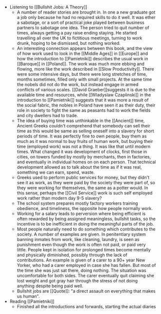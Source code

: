 - Listening to [[Bullshit Jobs: A Theory]]
	- A number of reader stories are brought in. In one a new graduate got a job only because he had no required skills to do it well. It was ether a sabotage, or a sort of practical joke played between business partners to sabotage one idea. The person tried to quit number of times, always getting a pay raise ending staying. He started travelling all over the UK to fictitious meetings, turning to work drunk, hoping to be dismissed, but nothing worked.
	- An interesting connection appears between this book, and the view of how work used to look in the [[Middle Ages]] in [[Europe]] and how the introduction to [[Pamietniki]] describes the usual work in [[Baroque]] in [[Poland]]. The work was much more ebbing and flowing, more like the work described in [[Slow Productivity]]. There were some intensive days, but there were long stretches of time, months sometimes, filled only with small projects. At the same time the nobels did not do the work, but instead engage in armed conflicts of various scales. [[David Graeber]]suggests it is due to the available time and resources, while [[Wladyslaw Czaplinski]] in the introduction to [[Pamietniki]] suggests that it was more a result of the social fabric, the nobles in Poland have seen it as their duty, their role in society to fight the same as peasants had to work the fields and city dwellers had to trade.
	- The idea of buying time was unthinkable in the [[Ancient]] time, Ancient Greeks couldn't comprehend that somebody can sell their time as this would be same as selling oneself into a slavery for short periods of time. It was perfectly fine to own people, buy them as much as it was normal to buy fruits of human work, but buying their time (employed work) was not a thing. It was like that until modern times. What changed it was development of clocks, first those in cities, on towers funded by mostly by merchants, then in factories, and eventually in individual homes on on each person. That technical development allowed as to talk about the time as if it was real, something we can earn, spend, waste.
	- Greeks used to perform public services for money, but they didn't see it as work, as they were paid by the society they were part of, so they were working for themselves, the same as a potter would. In this sense, perhaps the [[Civil Service]] work is such self employed work rather than modern day 9-5 slavery?
	- The school system prepares mostly factory workers training obedience, and timeliness, the opposite how people normally work.
	- Working for a salary leads to perversion where being efficient is often rewarded by being assigned meaningless, bullshit tasks, so the incentive is to be inefficient in doing the meaningful parts of the job.
	- Most people naturally need to do something which contributes to the society. A number of examples are given. In penitentiary system banning inmates from work, like cleaning, laundry, is seen as punishment even though the work is often not paid, or paid very little. People kept in isolation for prolonged times become mentally and physically diminished, possibly through the lack of contributions. An example is given of a carer to a 90+ year New Yorker, who had a carer employed in case she has fallen. But most of the time she was just sat there, doing nothing. The situation was uncomfortable for both sides. The carer eventually quit claiming she lost weight and got gray hair through the stress of not doing anything despite being paid well.
	- Bullshit jobs are [[Quote]]: "a direct assault on everything that makes us human".
- Reading [[Pamietniki]]
	- Finished all the introductions and forwards, starting the actual diaries